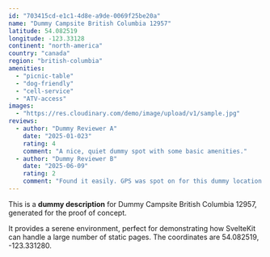 ```yaml
---
id: "703415cd-e1c1-4d8e-a9de-0069f25be20a"
name: "Dummy Campsite British Columbia 12957"
latitude: 54.082519
longitude: -123.33128
continent: "north-america"
country: "canada"
region: "british-columbia"
amenities:
  - "picnic-table"
  - "dog-friendly"
  - "cell-service"
  - "ATV-access"
images:
  - "https://res.cloudinary.com/demo/image/upload/v1/sample.jpg"
reviews:
  - author: "Dummy Reviewer A"
    date: "2025-01-023"
    rating: 4
    comment: "A nice, quiet dummy spot with some basic amenities."
  - author: "Dummy Reviewer B"
    date: "2025-06-09"
    rating: 2
    comment: "Found it easily. GPS was spot on for this dummy location."
---
```


This is a **dummy description** for Dummy Campsite British Columbia 12957, generated for the proof of concept.

It provides a serene environment, perfect for demonstrating how SvelteKit can handle a large number of static pages. The coordinates are 54.082519, -123.331280.
